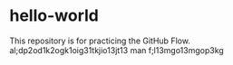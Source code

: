 # hello-world
This repository is for practicing the GitHub Flow.
al;dp2od1k2ogk1oig31tkjio13jt13
man f;l13mgo13mgop3kg